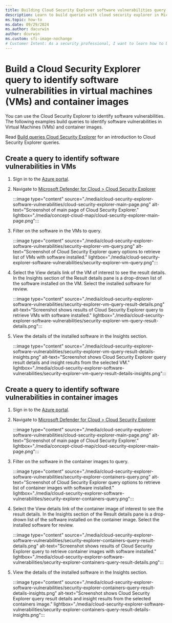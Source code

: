 ```yaml
---
title: Building Cloud Security Explorer software vulnerabilities query
description: Learn to build queries with cloud security explorer in Microsoft Defender for Cloud to proactively identify software vulnerabilities in VMs and container images
ms.topic: how-to
ms.date: 09/29/2024
ms.author: dacurwin
author: dcurwin
ms.custom: sfi-image-nochange
# Customer Intent: As a security professional, I want to learn how to build queries with Cloud Security Explorer in Microsoft Defender for Cloud to show software vulnerabilities in VMs and container images.
---
```


# Build a Cloud Security Explorer query to identify software vulnerabilities in virtual machines (VMs) and container images

You can use the Cloud Security Explorer to identify software vulnerabilities. The following examples build queries to identify software vulnerabilities in Virtual Machines (VMs) and container images.

Read [Build queries Cloud Security Explorer](how-to-manage-cloud-security-explorer.md) for an introduction to Cloud Security Explorer queries.

## Create a query to identify software vulnerabilities in VMs

1. Sign in to the [Azure portal](https://portal.azure.com).

1. Navigate to [Microsoft Defender for Cloud > Cloud Security Explorer](https://ms.portal.azure.com/#view/Microsoft_Azure_Security/SecurityMenuBlade/~/SecurityGraph)

    :::image type="content" source="./media/cloud-security-explorer-software-vulnerabilities/cloud-security-explorer-main-page.png" alt-text="Screenshot of main page of Cloud Security Explorer." lightbox="./media/concept-cloud-map/cloud-security-explorer-main-page.png":::

1. Filter on the software in the VMs to query.

    :::image type="content" source="./media/cloud-security-explorer-software-vulnerabilities/security-explorer-vm-query.png" alt-text="Screenshot of Cloud Security Explorer query options to retrieve list of VMs with software installed." lightbox="./media/cloud-security-explorer-software-vulnerabilities/security-explorer-vm-query.png":::

1. Select the View details link of the VM of interest to see the result details. In the Insights section of the Result details pane is a drop-drown list of the software installed on the VM. Select the installed software for review.

    :::image type="content" source="./media/cloud-security-explorer-software-vulnerabilities/security-explorer-vm-query-result-details.png" alt-text="Screenshot shows results of Cloud Security Explorer query to retrieve VMs with software installed." lightbox="./media/cloud-security-explorer-software-vulnerabilities/security-explorer-vm-query-result-details.png":::

1. View the details of the installed software in the Insights section.

    :::image type="content" source="./media/cloud-security-explorer-software-vulnerabilities/security-explorer-vm-query-result-details-insights.png" alt-text="Screenshot shows Cloud Security Explorer query result details and insight results from the selected VM." lightbox="./media/cloud-security-explorer-software-vulnerabilities/security-explorer-vm-query-result-details-insights.png":::

## Create a query to identify software vulnerabilities in container images

1. Sign in to the [Azure portal](https://portal.azure.com).

1. Navigate to [Microsoft Defender for Cloud > Cloud Security Explorer](https://ms.portal.azure.com/#view/Microsoft_Azure_Security/SecurityMenuBlade/~/SecurityGraph)

    :::image type="content" source="./media/cloud-security-explorer-software-vulnerabilities/cloud-security-explorer-main-page.png" alt-text="Screenshot of main page of Cloud Security Explorer." lightbox="./media/concept-cloud-map/cloud-security-explorer-main-page.png":::

1. Filter on the software in the container images to query.

    :::image type="content" source="./media/cloud-security-explorer-software-vulnerabilities/security-explorer-containers-query.png" alt-text="Screenshot of Cloud Security Explorer query options to retrieve list of container images with software installed." lightbox="./media/cloud-security-explorer-software-vulnerabilities/security-explorer-containers-query.png":::

1. Select the View details link of the container image of interest to see the result details. In the Insights section of the Result details pane is a drop-drown list of the software installed on the container image. Select the installed software for review.

    :::image type="content" source="./media/cloud-security-explorer-software-vulnerabilities/security-explorer-containers-query-result-details.png" alt-text="Screenshot shows results of Cloud Security Explorer query to retrieve container images with software installed." lightbox="./media/cloud-security-explorer-software-vulnerabilities/security-explorer-containers-query-result-details.png":::

1. View the details of the installed software in the Insights section.

    :::image type="content" source="./media/cloud-security-explorer-software-vulnerabilities/security-explorer-containers-query-result-details-insights.png" alt-text="Screenshot shows Cloud Security Explorer query result details and insight results from the selected containers image." lightbox="./media/cloud-security-explorer-software-vulnerabilities/security-explorer-containers-query-result-details-insights.png":::
